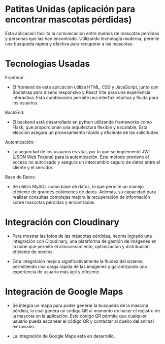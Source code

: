 # Patitas Unidas (aplicación para encontrar mascotas pérdidas)

Esta aplicación facilita la comunicación entre dueños de mascotas perdidas y personas que las han encontrado. Utilizando tecnología moderna, permite una búsqueda rápida y efectiva para recuperar a las mascotas. 

# Tecnologias Usadas

Frontend:

- El frontend de esta aplicación utiliza HTML, CSS y JavaScript, junto con Bootstrap para diseño responsivo y React Vite para una experiencia interactiva. Esta combinación permite una interfaz intuitiva y fluida para los usuarios.


BackEnd:

- El backend está desarrollado en python utilizando frameworks como Flask, que proporcionan una arquitectura flexible y escalable. Esta elección asegura un procesamiento rápido y eficiente de las solicitudes.


Autenticación:

- La seguridad de los usuarios es vital, por lo que se implementó JWT (JSON Web Tokens) para la autenticación. Este método previene el acceso no autorizado y asegura un intercambio seguro de datos entre el cliente y el servidor. 


Base de Datos:

- Se utilizó MySQL como base de datos, lo que permite un manejo eficiente de grandes colúmenes de datos. Además, su capacidad para realizar consultas complejas mejora la recuperación de información sobre mascotas pérdidas y encontradas.

# Integración con Cloudinary

- Para mostrar las fotos de las máscotas pérdidas, heoms logrado una integración con Cloudinary, una plataforma de gestión de imágenes en la nube que permite el almacenamiento, optimización y distribución eficiente de medios.

- Esta integración mejora significativamente la fluidez del sistema, permitiendo una carga rápida de las imágenes y garantizando una experiencia de usuario más ágil y eficiente. 

# Integración de Google Maps

- Se integra un mapa para poder generar la busqueda de la mascota pérdida, la cual genera un código QR al momento de hacer el registro de la mascota en la aplicación. Este código QR pérmite que cualquier usuario pueda escanear el código QR y contactar al dueño del animal extraviado.

- La integración de Google Maps está en desarrollo. 
